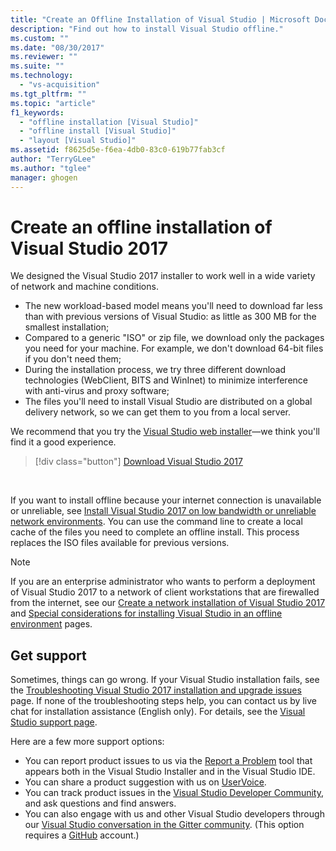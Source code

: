 ```yaml
---
title: "Create an Offline Installation of Visual Studio | Microsoft Docs"
description: "Find out how to install Visual Studio offline."
ms.custom: ""
ms.date: "08/30/2017"
ms.reviewer: ""
ms.suite: ""
ms.technology:
  - "vs-acquisition"
ms.tgt_pltfrm: ""
ms.topic: "article"
f1_keywords:
  - "offline installation [Visual Studio]"
  - "offline install [Visual Studio]"
  - "layout [Visual Studio]"
ms.assetid: f8625d5e-f6ea-4db0-83c0-619b77fab3cf
author: "TerryGLee"
ms.author: "tglee"
manager: ghogen
---
```

# Create an offline installation of Visual Studio 2017

We designed the Visual Studio 2017 installer to work well in a wide variety of network and machine conditions.

- The new workload-based model means you'll need to download far less than with previous versions of Visual Studio: as little as 300 MB for the smallest installation;
- Compared to a generic "ISO" or zip file, we download only the packages you need for your machine. For example, we don't download 64-bit files if you don't need them;
- During the installation process, we try three different download technologies (WebClient, BITS and WinInet) to minimize interference with anti-virus and proxy software;
- The files you'll need to install Visual Studio are distributed on a global delivery network, so we can get them to you from a local server.

We recommend that you try the [Visual Studio web installer](https://aka.ms/vsdownload?utm_source=mscom&utm_campaign=msdocsOL)&mdash;we think you'll find it a good experience.

 > [!div class="button"]
 > [Download Visual Studio 2017](https://aka.ms/vsdownload?utm_source=mscom&utm_campaign=msdocsOL)
<br/>

If you want to install offline because your internet connection is unavailable or unreliable, see [Install Visual Studio 2017 on low bandwidth or unreliable network environments](../install/install-vs-inconsistent-quality-network.md). You can use the command line to create a local cache of the files you need to complete an offline install. This process replaces the ISO files available for previous versions.

> [!NOTE]
> If you are an enterprise administrator who wants to perform a deployment of Visual Studio 2017 to a network of client workstations that are firewalled from the internet, see our [Create a network installation of Visual Studio 2017](../install/create-a-network-installation-of-visual-studio.md) and [Special considerations for installing Visual Studio in an offline environment](../install/install-visual-studio-in-offline-environment.md) pages.

## Get support
Sometimes, things can go wrong. If your Visual Studio installation fails, see the [Troubleshooting Visual Studio 2017 installation and upgrade issues](troubleshooting-installation-issues.md) page. If none of the troubleshooting steps help, you can contact us by live chat for installation assistance (English only). For details, see the [Visual Studio support page](https://www.visualstudio.com/vs/support/#talktous).

Here are a few more support options:
* You can report product issues to us via the [Report a Problem](../ide/how-to-report-a-problem-with-visual-studio-2017.md) tool that appears both in the Visual Studio Installer and in the Visual Studio IDE.
* You can share a product suggestion with us on [UserVoice](https://visualstudio.uservoice.com/forums/121579).
* You can track product issues in the [Visual Studio Developer Community](https://developercommunity.visualstudio.com/), and ask questions and find answers.
* You can also engage with us and other Visual Studio developers through our [Visual Studio conversation in the Gitter community](https://gitter.im/Microsoft/VisualStudio).  (This option requires a [GitHub](https://github.com/) account.)
